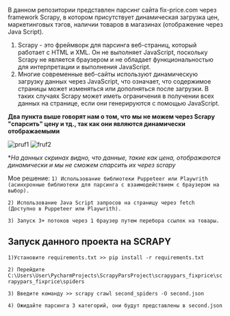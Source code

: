 В данном репозитории представлен парсинг сайта fix-price.com через framework Scrapy, в котором присутствует динамическая загрузка цен, маркетинговых тэгов, наличии товаров в магазинах (отображение через Java Script).

1) Scrapy - это фреймворк для парсинга веб-страниц, который работает с HTML и XML. Он не выполняет JavaScript, поскольку Scrapy не является браузером и не обладает функциональностью для интерпретации и выполнения JavaScript.
2) Многие современные веб-сайты используют динамическую загрузку данных через JavaScript, что означает, что содержимое страницы может изменяться или дополняться после загрузки. В таких случаях Scrapy может иметь ограничения в получении всех данных на странице, если они генерируются с помощью JavaScript.

**Два пункта выше говорят нам о том, что мы не можем через Scrapy "спарсить" цену и тд., так как они являются динамически отображаемыми**

![pruf1](https://github.com/Pythonshik0/ParsScapy/assets/109079889/7a0fe724-e9c2-4b00-b0a2-dccbdf918bdc)
![fruf2](https://github.com/Pythonshik0/ParsScapy/assets/109079889/7ba56229-b8c3-479d-a5c1-1e875cce4a63)

**На данных скринах видно, что данные, такие как цена, отображаются динамически и мы не сможем спарсить их через scrapy*

Мое решение:
```1) Использование библиотеки Puppeteer или Playwrith (асинхронные библиотеки для парсинга с взаимодействием с браузером на выбор).```

```2) Использование Java Script запросов на страницу через fetch (Доступно в Puppeteer или Playwrith).```

```3) Запуск 3+ потоков через 1 браузер путем перебора ссылок на товары.```

## Запуск данного проекта на SCRAPY

```1)Установите requirements.txt >> pip install -r requirements.txt```

```2) Перейдите C:\Users\User\PycharmProjects\ScrapyParsProject\scrapypars_fixprice\scrapypars_fixprice\spiders```

```3) Введите команду >> scrapy crawl second_spiders -O second.json```

```4) Ожидайте парсинга 3 категорий, они будут представлены в second.json```
